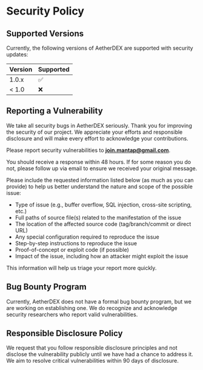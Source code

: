 # Security Policy

## Supported Versions

Currently, the following versions of AetherDEX are supported with security updates:

| Version | Supported          |
| ------- | ------------------ |
| 1.0.x   | :white_check_mark: |
| < 1.0   | :x:                |

## Reporting a Vulnerability

We take all security bugs in AetherDEX seriously. Thank you for improving the security of our project. We appreciate your efforts and responsible disclosure and will make every effort to acknowledge your contributions.

Please report security vulnerabilities to **[join.mantap@gmail.com](mailto:join.mantap@gmail.com)**.

You should receive a response within 48 hours. If for some reason you do not, please follow up via email to ensure we received your original message.

Please include the requested information listed below (as much as you can provide) to help us better understand the nature and scope of the possible issue:

- Type of issue (e.g., buffer overflow, SQL injection, cross-site scripting, etc.)
- Full paths of source file(s) related to the manifestation of the issue
- The location of the affected source code (tag/branch/commit or direct URL)
- Any special configuration required to reproduce the issue
- Step-by-step instructions to reproduce the issue
- Proof-of-concept or exploit code (if possible)
- Impact of the issue, including how an attacker might exploit the issue

This information will help us triage your report more quickly.

## Bug Bounty Program

Currently, AetherDEX does not have a formal bug bounty program, but we are working on establishing one. We do recognize and acknowledge security researchers who report valid vulnerabilities.

## Responsible Disclosure Policy

We request that you follow responsible disclosure principles and not disclose the vulnerability publicly until we have had a chance to address it. We aim to resolve critical vulnerabilities within 90 days of disclosure.
